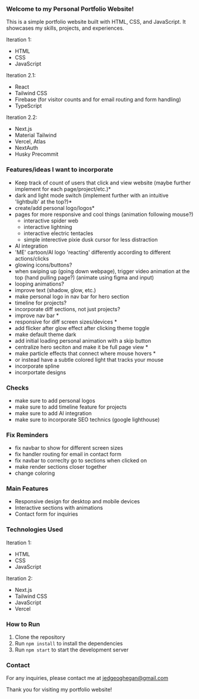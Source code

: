 ### Welcome to my Personal Portfolio Website!

This is a simple portfolio website built with HTML, CSS, and JavaScript. It showcases my skills, projects, and experiences.

Iteration 1:
- HTML
- CSS
- JavaScript

Iteration 2.1:
- React
- Tailwind CSS
- Firebase (for visitor counts and for email routing and form handling)
- TypeScript

Iteration 2.2:
- Next.js
- Material Tailwind
- Vercel, Atlas
- NextAuth
- Husky Precommit

### Features/ideas I want to incorporate
- Keep track of count of users that click and view website (maybe further implement for each page/project/etc.)*
- dark and light mode switch (implement further with an intuitive 'lightbulb' at the top?)*
- create/add personal logo/logos*
- pages for more responsive and cool things (animation following mouse?)
  - interactive spider web
  - interactive lightning
  - interactive electric tentacles
  - simple interective pixie dusk cursor for less distraction
- AI integration
- 'ME' cartoon/AI logo 'reacting' differently according to different actions/clicks
- glowing icons/buttons?
- when swiping up (going down webpage), trigger video animation at the top (hand pulling page?) (animate using figma and input)
- looping animations?
- improve text (shadow, glow, etc.)
- make personal logo in nav bar for hero section
- timeline for projects?
- incorporate diff sections, not just projects?
- improve nav bar *
- responsive for diff screen sizes/devices *
- add flicker after glow effect after clicking theme toggle
- make default theme dark
- add initial loading personal animation with a skip button
- centralize hero seciton and make it be full page view *
- make particle effects that connect where mouse hovers *
- or instead have a subtle colored light that tracks your mouse
- incorporate spline 
- incorportate designs

### Checks
- make sure to add personal logos 
- make sure to add timeline feature for projects
- make sure to add AI integration
- make sure to incorporate SEO technics (google lighthouse)

### Fix Reminders
- fix navbar to show for different screen sizes
- fix handler routing for email in contact form
- fix navbar to correclty go to sections when clicked on
- make render sections closer together
- change coloring

  
### Main Features

- Responsive design for desktop and mobile devices
- Interactive sections with animations
- Contact form for inquiries

### Technologies Used

Iteration 1:
- HTML
- CSS
- JavaScript

Iteration 2:
- Next.js
- Tailwind CSS
- JavaScript
- Vercel

### How to Run

1. Clone the repository
2. Run `npm install` to install the dependencies
3. Run `npm start` to start the development server

### Contact

For any inquiries, please contact me at jedgeoghegan@gmail.com

Thank you for visiting my portfolio website!



